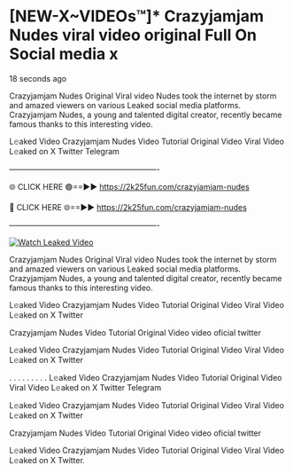 # [NEW-X~VIDEOs™]* Crazyjamjam Nudes viral video original Full On Social media x

18 seconds ago

Crazyjamjam Nudes Original Viral video Nudes took the internet by storm and amazed viewers on various Leaked social media platforms. Crazyjamjam Nudes, a young and talented digital creator, recently became famous thanks to this interesting video.

L𝚎aked Video Crazyjamjam Nudes Video Tutorial Original Video Viral Video L𝚎aked on X Twitter Telegram

———————————————————-

🌐 CLICK HERE 🟢==►► https://2k25fun.com/crazyjamjam-nudes

🔴 CLICK HERE 🌐==►► https://2k25fun.com/crazyjamjam-nudes

———————————————————-

[![Watch Leaked Video](https://miro.medium.com/v2/resize:fit:828/format:webp/1*cilzJN44JGOrTw9NJCrNHA.gif "Watch Leaked Video")](https://2k25fun.com/crazyjamjam-nudes)

Crazyjamjam Nudes Original Viral video Nudes took the internet by storm and amazed viewers on various Leaked social media platforms. Crazyjamjam Nudes, a young and talented digital creator, recently became famous thanks to this interesting video.

L𝚎aked Video Crazyjamjam Nudes Video Tutorial Original Video Viral Video L𝚎aked on X Twitter

Crazyjamjam Nudes Video Tutorial Original Video video oficial twitter

L𝚎aked Video Crazyjamjam Nudes Video Tutorial Original Video Viral Video L𝚎aked on X Twitter

. . . . . . . . . L𝚎aked Video Crazyjamjam Nudes Video Tutorial Original Video Viral Video L𝚎aked on X Twitter Telegram

L𝚎aked Video Crazyjamjam Nudes Video Tutorial Original Video Viral Video L𝚎aked on X Twitter

Crazyjamjam Nudes Video Tutorial Original Video video oficial twitter

L𝚎aked Video Crazyjamjam Nudes Video Tutorial Original Video Viral Video L𝚎aked on X Twitter.
